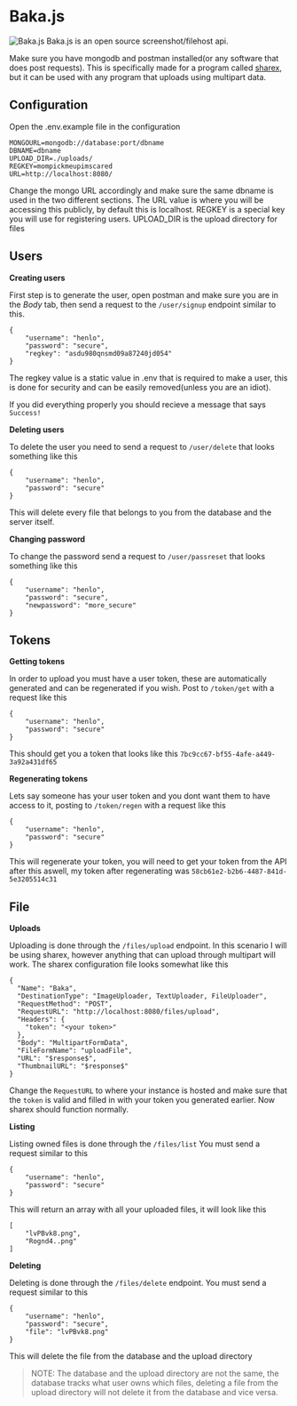 
# Baka.js
![Baka.js](https://riku.club/yKB2E.png)
Baka.js is an open source screenshot/filehost api.

Make sure you have mongodb and postman installed(or any software that does post requests). This is specifically made for a program called [sharex](https://getsharex.com/), but it can be used with any program that uploads using multipart data.

## Configuration
Open the .env.example file in the configuration
```
MONGOURL=mongodb://database:port/dbname
DBNAME=dbname
UPLOAD_DIR=./uploads/
REGKEY=mompickmeupimscared
URL=http://localhost:8080/
```
Change the mongo URL accordingly and make sure the same dbname is used in the two different sections. The URL value is where you will be accessing this publicly, by default this is localhost. REGKEY is a special key you will use for registering users. UPLOAD_DIR is the upload directory for files

## Users
**Creating users**

First step is to generate the user, open postman and make sure you are in the *Body* tab, then send a request to the `/user/signup` endpoint similar to this.
```JS
{
	"username": "henlo",
	"password": "secure",
	"regkey": "asdu980qnsmd09a87240jd054"
}
```
The regkey value is a static value in .env that is required to make a user, this is done for security and can be easily removed(unless you are an idiot).

If you did everything properly you should recieve a message that says `Success!`


**Deleting users**

To delete the user you need to send a request to `/user/delete` that looks something like this
```JS
{
	"username": "henlo",
	"password": "secure"
}
```
This will delete every file that belongs to you from the database and the server itself.


**Changing password**

To change the password send a request to `/user/passreset` that looks something like this

```JS
{
	"username": "henlo",
	"password": "secure",
	"newpassword": "more_secure"
}
```
## Tokens
**Getting tokens**

In order to upload you must have a user token, these are automatically generated and can be regenerated if you wish. Post to `/token/get` with a request like this
```JS
{
	"username": "henlo",
	"password": "secure"
}
```
This should get you a token that looks like this `7bc9cc67-bf55-4afe-a449-3a92a431df65`


**Regenerating tokens**

Lets say someone has your user token and you dont want them to have access to it, posting to `/token/regen` with a request like this
```JS
{
	"username": "henlo",
	"password": "secure"
}
```
This will regenerate your token, you will need to get your token from the API after this aswell,
my token after regenerating was `58cb61e2-b2b6-4487-841d-5e3205514c31`

## File
**Uploads**

Uploading is done through the `/files/upload` endpoint. In this scenario I will be using sharex, however anything that can upload through multipart will work. The sharex configuration file looks somewhat like this
```JS
{
  "Name": "Baka",
  "DestinationType": "ImageUploader, TextUploader, FileUploader",
  "RequestMethod": "POST",
  "RequestURL": "http://localhost:8080/files/upload",
  "Headers": {
    "token": "<your token>"
  },
  "Body": "MultipartFormData",
  "FileFormName": "uploadFile",
  "URL": "$response$",
  "ThumbnailURL": "$response$"
}
```
Change the `RequestURL` to where your instance is hosted and make sure that the `token` is valid and filled in with your token you generated earlier. Now sharex should function normally.


**Listing**

Listing owned files is done through the `/files/list` You must send a request similar to this 
```JS
{
	"username": "henlo",
	"password": "secure"
}
```
This will return an array with all your uploaded files, it will look like this
```JS
[
	"lvPBvk8.png",
	"Rognd4..png"
]
```


**Deleting**

Deleting is done through the `/files/delete` endpoint. You must send a request similar to this 
```JS
{
	"username": "henlo",
	"password": "secure",
	"file": "lvPBvk8.png"
}
```
This will delete the file from the database and the upload directory

> NOTE: The database and the upload directory are not the same, the database tracks what user owns which files, deleting a file from the upload directory will not delete it from the database and vice versa.

